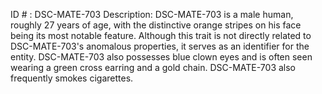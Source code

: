 ID # : DSC-MATE-703
Description: DSC-MATE-703 is a male human, roughly 27 years of age, with the distinctive orange stripes on his face being its most notable feature.  Although this trait is not directly related to DSC-MATE-703's anomalous properties, it serves as an identifier for the entity. DSC-MATE-703 also possesses blue clown eyes and is often seen wearing a green cross earring and a gold chain. DSC-MATE-703 also frequently smokes cigarettes.